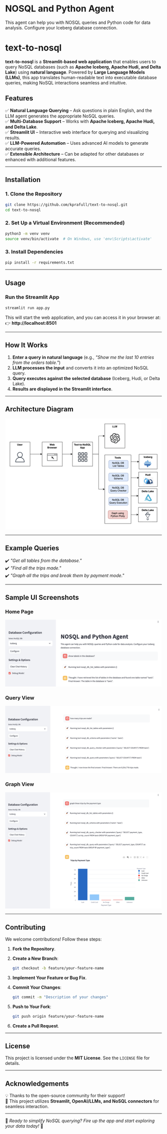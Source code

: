 # NOSQL and Python Agent
This agent can help you with NOSQL queries and Python code for data analysis. Configure your Iceberg database connection.

# **text-to-nosql**  

**text-to-nosql** is a **Streamlit-based web application** that enables users to query NoSQL databases (such as **Apache Iceberg, Apache Hudi, and Delta Lake**) using **natural language**. Powered by **Large Language Models (LLMs)**, this app translates human-readable text into executable database queries, making NoSQL interactions seamless and intuitive.  

## **Features**  

✅ **Natural Language Querying** – Ask questions in plain English, and the LLM agent generates the appropriate NoSQL queries.  
✅ **Multi-Database Support** – Works with **Apache Iceberg, Apache Hudi, and Delta Lake**.  
✅ **Streamlit UI** – Interactive web interface for querying and visualizing results.  
✅ **LLM-Powered Automation** – Uses advanced AI models to generate accurate queries.  
✅ **Extensible Architecture** – Can be adapted for other databases or enhanced with additional features.  

---

## **Installation**  

### **1. Clone the Repository**  

```bash
git clone https://github.com/kprafull/text-to-nosql.git
cd text-to-nosql
```

### **2. Set Up a Virtual Environment (Recommended)**  

```bash
python3 -m venv venv
source venv/bin/activate  # On Windows, use 'env\Scripts\activate'
```

### **3. Install Dependencies**  

```bash
pip install -r requirements.txt
```

---

## **Usage**  

### **Run the Streamlit App**  

```bash
streamlit run app.py
```

This will start the web application, and you can access it in your browser at:  
👉 **http://localhost:8501**  

---

## **How It Works**  

1. **Enter a query in natural language** (e.g., *"Show me the last 10 entries from the orders table."*)  
2. **LLM processes the input** and converts it into an optimized NoSQL query.  
3. **Query executes against the selected database** (Iceberg, Hudi, or Delta Lake).  
4. **Results are displayed in the Streamlit interface**.  

---

## **Architecture Diagram**  
![Home Page](https://github.com/kprafull/text-to-nosql/blob/main/src/media/arch.png)

---

## **Example Queries**  

✔️ *"Get all tables from the database."*  
✔️ *"Find all the trips made."*  
✔️ *"Graph all the trips and break them by payment mode."*  

---

## Sample UI Screenshots

### Home Page
![Home Page](https://github.com/kprafull/text-to-nosql/blob/main/src/media/tables.png)

### Query View
![Query View](https://github.com/kprafull/text-to-nosql/blob/main/src/media/trips.png)

### Graph View
![Graph View](https://github.com/kprafull/text-to-nosql/blob/main/src/media/graph.png)

---

## **Contributing**  

We welcome contributions! Follow these steps:  

1. **Fork the Repository**.  
2. **Create a New Branch**:  

   ```bash
   git checkout -b feature/your-feature-name
   ```

3. **Implement Your Feature or Bug Fix**.  
4. **Commit Your Changes**:  

   ```bash
   git commit -m "Description of your changes"
   ```

5. **Push to Your Fork**:  

   ```bash
   git push origin feature/your-feature-name
   ```

6. **Create a Pull Request**.  

---

## **License**  

This project is licensed under the **MIT License**. See the `LICENSE` file for details.  

---

## **Acknowledgements**  

💡 Thanks to the open-source community for their support!  
🙏 This project utilizes **Streamlit, OpenAI/LLMs, and NoSQL connectors** for seamless interaction.  

---

🚀 *Ready to simplify NoSQL querying? Fire up the app and start exploring your data today!* 🚀


